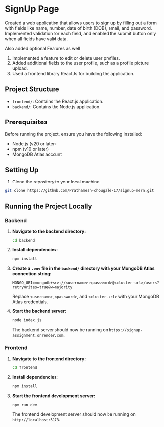 
# SignUp Page
 
Created a web application that allows users to sign up by filling out a form with fields like 
name, number, date of birth (DOB), email, and password. Implemented validation for each 
field, and enabled the submit button only when all fields have valid data.

Also added optional Features as well
1. Implemented a feature to edit or delete user profiles. 
2. Added additional fields to the user profile, such as a profile picture upload. 
3. Used a frontend library ReactJs for building the application.

## Project Structure

- `frontend/`: Contains the React.js application.
- `backend/`: Contains the Node.js application.

## Prerequisites

Before running the project, ensure you have the following installed:
- Node.js (v20 or later)
- npm (v10 or later) 
- MongoDB Atlas account

## Setting Up
1. Clone the repository to your local machine.
```bash
git clone https://github.com/Prathamesh-chougale-17/signup-mern.git
```

## Running the Project Locally

### Backend

1. **Navigate to the backend directory:**

    ```bash
    cd backend
    ```

2. **Install dependencies:**

    ```bash
    npm install
   
    ```

3. **Create a `.env` file in the `backend/` directory with your MongoDB Atlas connection string:**

    ```env
    MONGO_URI=mongodb+srv://<username>:<password>@<cluster-url>/users?retryWrites=true&w=majority
    ```

    Replace `<username>`, `<password>`, and `<cluster-url>` with your MongoDB Atlas credentials.

4. **Start the backend server:**

    ```bash
    node index.js
    ```

    The backend server should now be running on `https://signup-assignment.onrender.com`.

### Frontend

1. **Navigate to the frontend directory:**

    ```bash
    cd frontend
    ```

2. **Install dependencies:**

    ```bash
    npm install
    ```

3. **Start the frontend development server:**

    ```bash
    npm run dev
    ```

    The frontend development server should now be running on `http://localhost:5173`.

